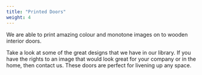 ```yaml
---
title: "Printed Doors"
weight: 4
---
```

We are able to print amazing colour and monotone images on to wooden interior
doors.
<!--more-->
Take a look at some of the great designs that we have in our library. If you
have the rights to an image that would look great for your company or in the
home, then contact us. These doors are perfect for livening up any space.
